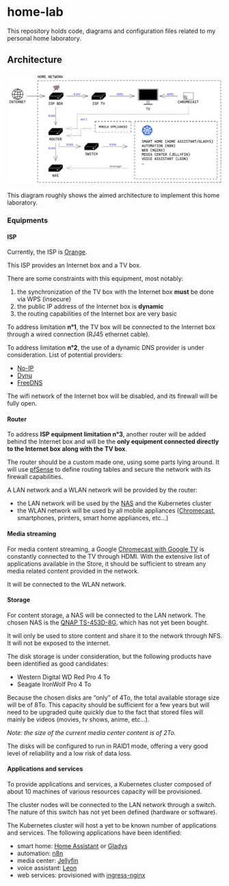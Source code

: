 # home-lab

This repository holds code, diagrams and configuration files related to my personal home laboratory.

## Architecture

[![Architecture diagram (open in Excalidraw)](./architecture.png)](https://excalidraw.com/#json=g3BFaPGZNF_ztDshJh0Q8,a7sTHZXHV7c_c8jiUZ5yFA)

This diagram roughly shows the aimed architecture to implement this home laboratory.

### Equipments

#### ISP

Currently, the ISP is [Orange](https://orange.fr).

This ISP provides an Internet box and a TV box.

There are some constraints with this equipment, most notably:
1. the synchronization of the TV box with the Internet box **must** be done via WPS (insecure)
2. the public IP address of the Internet box is **dynamic**
3. the routing capabilities of the Internet box are very basic

To address limitation **n°1**, the TV box will be connected to the Internet box through a wired connection (RJ45 ethernet cable).

To address limitation **n°2**, the use of a dynamic DNS provider is under consideration. List of potential providers:
- [No-IP](https://noip.com)
- [Dynu](https://dynu.com)
- [FreeDNS](https://freedns.afraid.org)

The wifi network of the Internet box will be disabled, and its firewall will be fully open.

#### Router

To address **ISP equipment limitation n°3**, another router will be added behind the Internet box and will be the **only equipment connected directly to the Internet box along with the TV box**.

The router should be a custom made one, using some parts lying around. It will use [pfSense](https://pfsense.org) to define routing tables and secure the network with its firewall capabilities.

A LAN network and a WLAN network will be provided by the router:
- the LAN network will be used by the [NAS](#storage) and the Kubernetes cluster
- the WLAN network will be used by all mobile appliances ([Chromecast](#media-streaming), smartphones, printers, smart home appliances, etc…)

#### Media streaming

For media content streaming, a Google [Chromecast with Google TV](https://store.google.com/us/product/chromecast_google_tv) is constantly connected to the TV through HDMI. With the extensive list of applications available in the Store, it should be sufficient to stream any media related content provided in the network.

It will be connected to the WLAN network.

#### Storage

For content storage, a NAS will be connected to the LAN network. The chosen NAS is the [QNAP TS-453D-8G](https://www.qnap.com/en-uk/product/ts-453d), which has not yet been bought.

It will only be used to store content and share it to the network through NFS. It will not be exposed to the internet.

The disk storage is under consideration, but the following products have been identified as good candidates:
- Western Digital WD Red Pro 4 To
- Seagate IronWolf Pro 4 To

Because the chosen disks are “only” of 4To, the total available storage size will be of 8To. This capacity should be sufficient for a few years but will need to be upgraded quite quickly due to the fact that stored files will mainly be videos (movies, tv shows, anime, etc…).

_Note: the size of the current media center content is of 2To._

The disks will be configured to run in RAID1 mode, offering a very good level of reliability and a low risk of data loss.

#### Applications and services

To provide applications and services, a Kubernetes cluster composed of about 10 machines of various resources capacity will be provisioned.

The cluster nodes will be connected to the LAN network through a switch. The nature of this switch has not yet been defined (hardware or software).

The Kubernetes cluster will host a yet to be known number of applications and services. The following applications have been identified:
- smart home: [Home Assistant](https://home-assistant.io) or [Gladys](https://gladysassistant.com)
- automation: [n8n](https://n8n.io)
- media center: [Jellyfin](https://jellyfin.org)
- voice assistant: [Leon](https://getleon.ai)
- web services: provisioned with [ingress-nginx](https://github.com/kubernetes/ingress-nginx)
